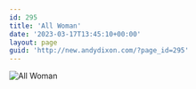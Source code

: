 ```yaml
---
id: 295
title: 'All Woman'
date: '2023-03-17T13:45:10+00:00'
layout: page
guid: 'http://new.andydixon.com/?page_id=295'
---
```


![All Woman](https://i0.wp.com/assets.g8x2.ldn.idrivee2-23.com/posters/All%20Woman%2001.jpg?w=1200&ssl=1 "All Woman")